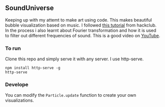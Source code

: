 ## SoundUniverse
Keeping up with my attemt to make art using code. This makes beautiful bubble visualization based on music. 
I followed [this tutorial](https://workshops.hackclub.com/sound_galaxy/) from hackclub. 
In the process i also learnt about Fourier transformation and how it is used to filter out different frequencies of sound. This is a good video on [YouTube](https://www.youtube.com/watch?v=spUNpyF58BY). 

### To run
Clone this repo and simply serve it with any server. I use http-serve. 

```
npm install http-serve -g
http-serve
```

### Develope
You can modify the `Particle.update` function to create your own visualizations. 